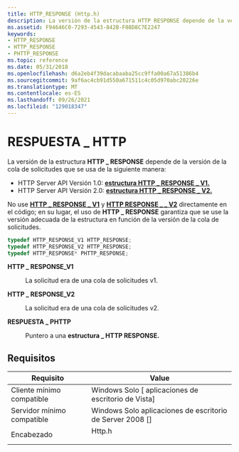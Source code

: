 ```yaml
---
title: HTTP_RESPONSE (Http.h)
description: La versión de la estructura HTTP RESPONSE depende de la versión de la cola de solicitudes que se usa como se muestra a continuación en la cola de solicitudes de LA API del servidor HTTP 1.0. Se trata de una estructura \_ HTTP \_ REQUEST \_ V1. Cola de solicitudes de LA API del servidor HTTP versión 2.0. Se trata de una estructura HTTP \_ REQUEST \_ V2.
ms.assetid: F94646C0-7293-4543-842B-F08D8C7E2247
keywords:
- HTTP_RESPONSE
- HTTP_RESPONSE
- PHTTP_RESPONSE
ms.topic: reference
ms.date: 05/31/2018
ms.openlocfilehash: d6a2eb4f39dacabaaba25cc9ffa00a67a51386b4
ms.sourcegitcommit: 9af6ac4cb91d550a671511c4c05d970abc20226e
ms.translationtype: MT
ms.contentlocale: es-ES
ms.lasthandoff: 09/26/2021
ms.locfileid: "129018347"
---
```

# <a name="http_response"></a>RESPUESTA \_ HTTP

La versión de la estructura **HTTP \_ RESPONSE** depende de la versión de la cola de solicitudes que se usa de la siguiente manera:

-   HTTP Server API Versión 1.0: [**estructura HTTP \_ RESPONSE \_ V1.**](/windows/win32/api/http/ns-http-http_response_v1)
-   HTTP Server API Versión 2.0: [**estructura HTTP \_ RESPONSE \_ V2.**](/windows/win32/api/http/ns-http-http_response_v2)

No use [**HTTP \_ RESPONSE \_ V1**](/windows/win32/api/http/ns-http-http_response_v1) y [**HTTP RESPONSE \_ \_ V2**](/windows/win32/api/http/ns-http-http_response_v2) directamente en el código; en su lugar, el uso de **HTTP \_ RESPONSE** garantiza que se use la versión adecuada de la estructura en función de la versión de la cola de solicitudes.


```C++
typedef HTTP_RESPONSE_V1 HTTP_RESPONSE;
typedef HTTP_RESPONSE_V2 HTTP_RESPONSE;
typedef HTTP_RESPONSE* PHTTP_RESPONSE;
```



<dl> <dt>

**HTTP \_ RESPONSE_V1**
</dt> <dd>

La solicitud era de una cola de solicitudes v1.

</dd> <dt>

**HTTP \_ RESPONSE_V2**
</dt> <dd>

La solicitud era de una cola de solicitudes v2.

</dd> <dt>

**RESPUESTA \_ PHTTP**
</dt> <dd>

Puntero a una **estructura \_ HTTP RESPONSE.**

</dd> </dl>

## <a name="requirements"></a>Requisitos



| Requisito | Value |
|-------------------------------------|-----------------------------------------------------------------------------------|
| Cliente mínimo compatible<br/> | Windows Solo \[ aplicaciones de escritorio de Vista\]<br/>                                    |
| Servidor mínimo compatible<br/> | Windows Solo aplicaciones de escritorio de Server 2008 \[\]<br/>                              |
| Encabezado<br/>                   | <dl> <dt>Http.h</dt> </dl> |



 

 





